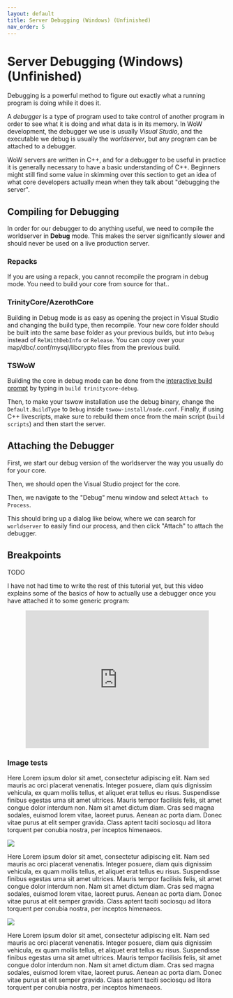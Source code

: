```yaml
---
layout: default
title: Server Debugging (Windows) (Unfinished)
nav_order: 5
---
```


# Server Debugging (Windows) (Unfinished)

Debugging is a powerful method to figure out exactly what a running program is doing while it does it.

A _debugger_ is a type of program used to take control of another program in order to see what it is doing and what data is in its memory. In WoW development, the debugger we use is usually _Visual Studio_, and the executable we debug is usually the _worldserver_, but any program can be attached to a debugger.

WoW servers are written in C++, and for a debugger to be useful in practice it is generally necessary to have a basic understanding of C++. Beginners might still find some value in skimming over this section to get an idea of what core developers actually mean when they talk about "debugging the server".

## Compiling for Debugging

In order for our debugger to do anything useful, we need to compile the worldserver in **Debug** mode. This makes the server significantly slower and should never be used on a live production server.

### Repacks

If you are using a repack, you cannot recompile the program in debug mode. You need to build your core from source for that..

### TrinityCore/AzerothCore

Building in Debug mode is as easy as opening the project in Visual Studio and changing the build type, then recompile. Your new core folder should be built into the same base folder as your previous builds, but into `Debug` instead of `RelWithDebInfo` or `Release`. You can copy over your map/dbc/.conf/mysql/libcrypto files from the previous build.

### TSWoW

Building the core in debug mode can be done from the [interactive build prompt](https://tswow.github.io/tswow-wiki/installation/compiling) by typing in `build trinitycore-debug`.

Then, to make your tswow installation use the debug binary, change the `Default.BuildType` to `Debug` inside `tswow-install/node.conf`. Finally, if using C++ livescripts, make sure to rebuild them once from the main script (`build scripts`) and then start the server.

## Attaching the Debugger

First, we start our debug version of the worldserver the way you usually do for your core.

Then, we should open the Visual Studio project for the core.

Then, we navigate to the "Debug" menu window and select `Attach to Process`.

This should bring up a dialog like below, where we can search for `worldserver` to easily find our process, and then click "Attach" to attach the debugger.

## Breakpoints

TODO

I have not had time to write the rest of this tutorial yet, but this video explains some of the basics of how to actually use a debugger once you have attached it to some generic program:

<div align="center"><iframe width="420" height="315" src="https://youtube.com/embed/0ebzPwixrJA" frameborder="0" allowfullscreen></iframe></div>

### Image tests

Here Lorem ipsum dolor sit amet, consectetur adipiscing elit. Nam sed mauris ac orci placerat venenatis. Integer posuere, diam quis dignissim vehicula, ex quam mollis tellus, et aliquet erat tellus eu risus. Suspendisse finibus egestas urna sit amet ultrices. Mauris tempor facilisis felis, sit amet congue dolor interdum non. Nam sit amet dictum diam. Cras sed magna sodales, euismod lorem vitae, laoreet purus. Aenean ac porta diam. Donec vitae purus at elit semper gravida. Class aptent taciti sociosqu ad litora torquent per conubia nostra, per inceptos himenaeos.

<img src="https://i.imgur.com/zNdLkxC.png">

Here Lorem ipsum dolor sit amet, consectetur adipiscing elit. Nam sed mauris ac orci placerat venenatis. Integer posuere, diam quis dignissim vehicula, ex quam mollis tellus, et aliquet erat tellus eu risus. Suspendisse finibus egestas urna sit amet ultrices. Mauris tempor facilisis felis, sit amet congue dolor interdum non. Nam sit amet dictum diam. Cras sed magna sodales, euismod lorem vitae, laoreet purus. Aenean ac porta diam. Donec vitae purus at elit semper gravida. Class aptent taciti sociosqu ad litora torquent per conubia nostra, per inceptos himenaeos.

<img class="img_50" src="https://i.imgur.com/zNdLkxC.png">

Here Lorem ipsum dolor sit amet, consectetur adipiscing elit. Nam sed mauris ac orci placerat venenatis. Integer posuere, diam quis dignissim vehicula, ex quam mollis tellus, et aliquet erat tellus eu risus. Suspendisse finibus egestas urna sit amet ultrices. Mauris tempor facilisis felis, sit amet congue dolor interdum non. Nam sit amet dictum diam. Cras sed magna sodales, euismod lorem vitae, laoreet purus. Aenean ac porta diam. Donec vitae purus at elit semper gravida. Class aptent taciti sociosqu ad litora torquent per conubia nostra, per inceptos himenaeos.